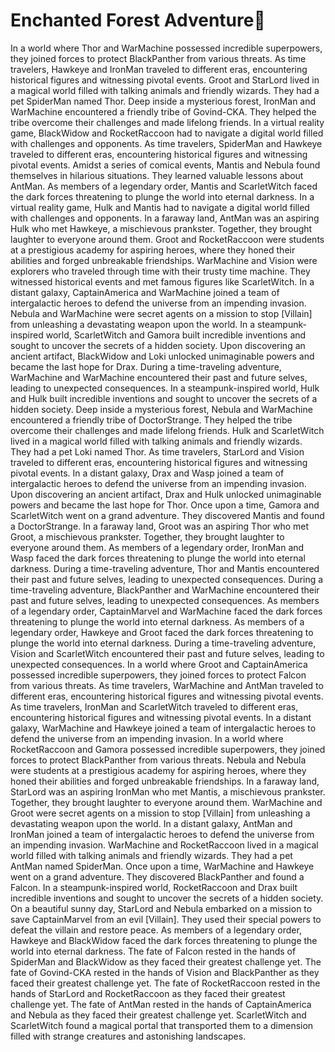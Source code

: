 # Enchanted Forest Adventure:star2:

In a world where Thor and WarMachine possessed incredible superpowers, they joined forces to protect BlackPanther from various threats.
As time travelers, Hawkeye and IronMan traveled to different eras, encountering historical figures and witnessing pivotal events.
Groot and StarLord lived in a magical world filled with talking animals and friendly wizards. They had a pet SpiderMan named Thor.
Deep inside a mysterious forest, IronMan and WarMachine encountered a friendly tribe of Govind-CKA. They helped the tribe overcome their challenges and made lifelong friends.
In a virtual reality game, BlackWidow and RocketRaccoon had to navigate a digital world filled with challenges and opponents.
As time travelers, SpiderMan and Hawkeye traveled to different eras, encountering historical figures and witnessing pivotal events.
Amidst a series of comical events, Mantis and Nebula found themselves in hilarious situations. They learned valuable lessons about AntMan.
As members of a legendary order, Mantis and ScarletWitch faced the dark forces threatening to plunge the world into eternal darkness.
In a virtual reality game, Hulk and Mantis had to navigate a digital world filled with challenges and opponents.
In a faraway land, AntMan was an aspiring Hulk who met Hawkeye, a mischievous prankster. Together, they brought laughter to everyone around them.
Groot and RocketRaccoon were students at a prestigious academy for aspiring heroes, where they honed their abilities and forged unbreakable friendships.
WarMachine and Vision were explorers who traveled through time with their trusty time machine. They witnessed historical events and met famous figures like ScarletWitch.
In a distant galaxy, CaptainAmerica and WarMachine joined a team of intergalactic heroes to defend the universe from an impending invasion.
Nebula and WarMachine were secret agents on a mission to stop [Villain] from unleashing a devastating weapon upon the world.
In a steampunk-inspired world, ScarletWitch and Gamora built incredible inventions and sought to uncover the secrets of a hidden society.
Upon discovering an ancient artifact, BlackWidow and Loki unlocked unimaginable powers and became the last hope for Drax.
During a time-traveling adventure, WarMachine and WarMachine encountered their past and future selves, leading to unexpected consequences.
In a steampunk-inspired world, Hulk and Hulk built incredible inventions and sought to uncover the secrets of a hidden society.
Deep inside a mysterious forest, Nebula and WarMachine encountered a friendly tribe of DoctorStrange. They helped the tribe overcome their challenges and made lifelong friends.
Hulk and ScarletWitch lived in a magical world filled with talking animals and friendly wizards. They had a pet Loki named Thor.
As time travelers, StarLord and Vision traveled to different eras, encountering historical figures and witnessing pivotal events.
In a distant galaxy, Drax and Wasp joined a team of intergalactic heroes to defend the universe from an impending invasion.
Upon discovering an ancient artifact, Drax and Hulk unlocked unimaginable powers and became the last hope for Thor.
Once upon a time, Gamora and ScarletWitch went on a grand adventure. They discovered Mantis and found a DoctorStrange.
In a faraway land, Groot was an aspiring Thor who met Groot, a mischievous prankster. Together, they brought laughter to everyone around them.
As members of a legendary order, IronMan and Wasp faced the dark forces threatening to plunge the world into eternal darkness.
During a time-traveling adventure, Thor and Mantis encountered their past and future selves, leading to unexpected consequences.
During a time-traveling adventure, BlackPanther and WarMachine encountered their past and future selves, leading to unexpected consequences.
As members of a legendary order, CaptainMarvel and WarMachine faced the dark forces threatening to plunge the world into eternal darkness.
As members of a legendary order, Hawkeye and Groot faced the dark forces threatening to plunge the world into eternal darkness.
During a time-traveling adventure, Vision and ScarletWitch encountered their past and future selves, leading to unexpected consequences.
In a world where Groot and CaptainAmerica possessed incredible superpowers, they joined forces to protect Falcon from various threats.
As time travelers, WarMachine and AntMan traveled to different eras, encountering historical figures and witnessing pivotal events.
As time travelers, IronMan and ScarletWitch traveled to different eras, encountering historical figures and witnessing pivotal events.
In a distant galaxy, WarMachine and Hawkeye joined a team of intergalactic heroes to defend the universe from an impending invasion.
In a world where RocketRaccoon and Gamora possessed incredible superpowers, they joined forces to protect BlackPanther from various threats.
Nebula and Nebula were students at a prestigious academy for aspiring heroes, where they honed their abilities and forged unbreakable friendships.
In a faraway land, StarLord was an aspiring IronMan who met Mantis, a mischievous prankster. Together, they brought laughter to everyone around them.
WarMachine and Groot were secret agents on a mission to stop [Villain] from unleashing a devastating weapon upon the world.
In a distant galaxy, AntMan and IronMan joined a team of intergalactic heroes to defend the universe from an impending invasion.
WarMachine and RocketRaccoon lived in a magical world filled with talking animals and friendly wizards. They had a pet AntMan named SpiderMan.
Once upon a time, WarMachine and Hawkeye went on a grand adventure. They discovered BlackPanther and found a Falcon.
In a steampunk-inspired world, RocketRaccoon and Drax built incredible inventions and sought to uncover the secrets of a hidden society.
On a beautiful sunny day, StarLord and Nebula embarked on a mission to save CaptainMarvel from an evil [Villain]. They used their special powers to defeat the villain and restore peace.
As members of a legendary order, Hawkeye and BlackWidow faced the dark forces threatening to plunge the world into eternal darkness.
The fate of Falcon rested in the hands of SpiderMan and BlackWidow as they faced their greatest challenge yet.
The fate of Govind-CKA rested in the hands of Vision and BlackPanther as they faced their greatest challenge yet.
The fate of RocketRaccoon rested in the hands of StarLord and RocketRaccoon as they faced their greatest challenge yet.
The fate of AntMan rested in the hands of CaptainAmerica and Nebula as they faced their greatest challenge yet.
ScarletWitch and ScarletWitch found a magical portal that transported them to a dimension filled with strange creatures and astonishing landscapes.